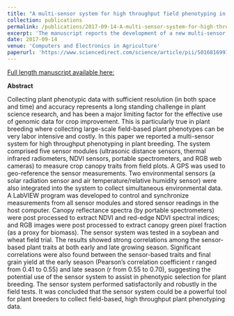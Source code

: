 ```yaml
---
title: "A multi-sensor system for high throughput field phenotyping in soybean and wheat breeding."
collection: publications
permalink: /publications/2017-09-14-A-multi-sensor-system-for-high-throughput-field-phenotyping-in-soybean-and-wheat-breeding
excerpt: 'The manuscript reports the development of a new multi-sensor system for high throughput phenotyping in plant breeding.'
date: 2017-09-14
venue: 'Computers and Electronics in Agriculture'
paperurl: 'https://www.sciencedirect.com/science/article/pii/S0168169916302289'
---
```


<a href='https://www.sciencedirect.com/science/article/pii/S0168169916302289'>Full length manuscript available here:</a>

**Abstract**

Collecting plant phenotypic data with sufficient resolution (in both space and time) and accuracy represents a long standing challenge in plant science research, and has been a major limiting factor for the effective use of genomic data for crop improvement. This is particularly true in plant breeding where collecting large-scale field-based plant phenotypes can be very labor intensive and costly. In this paper we reported a multi-sensor system for high throughput phenotyping in plant breeding. The system comprised five sensor modules (ultrasonic distance sensors, thermal infrared radiometers, NDVI sensors, portable spectrometers, and RGB web cameras) to measure crop canopy traits from field plots. A GPS was used to geo-reference the sensor measurements. Two environmental sensors (a solar radiation sensor and air temperature/relative humidity sensor) were also integrated into the system to collect simultaneous environmental data. A LabVIEW program was developed to control and synchronize measurements from all sensor modules and stored sensor readings in the host computer. Canopy reflectance spectra (by portable spectrometers) were post processed to extract NDVI and red-edge NDVI spectral indices; and RGB images were post processed to extract canopy green pixel fraction (as a proxy for biomass). The sensor system was tested in a soybean and wheat field trial. The results showed strong correlations among the sensor-based plant traits at both early and late growing season. Significant correlations were also found between the sensor-based traits and final grain yield at the early season (Pearson’s correlation coefficient r ranged from 0.41 to 0.55) and late season (r from 0.55 to 0.70), suggesting the potential use of the sensor system to assist in phenotypic selection for plant breeding. The sensor system performed satisfactorily and robustly in the field tests. It was concluded that the sensor system could be a powerful tool for plant breeders to collect field-based, high throughput plant phenotyping data.
